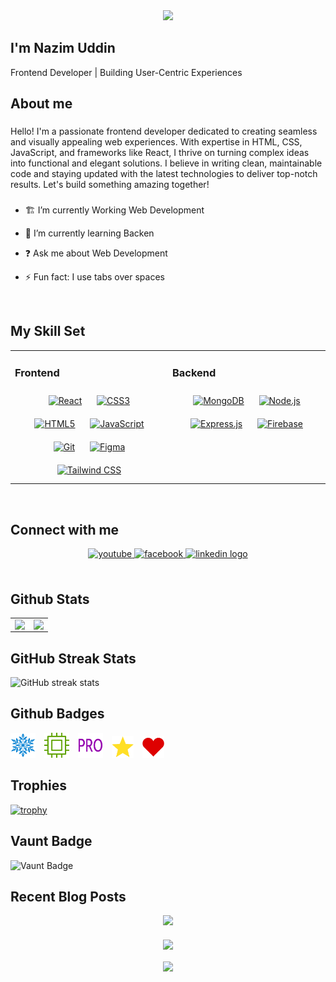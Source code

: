 

  
<div align="center">
<img src="https://i.ibb.co.com/Lt3zGDb/Navy-Blue-Geometric-Technology-Linked-In-Banner.png" />
</div>  

## I'm Nazim Uddin

<p align="left">Frontend Developer | Building User-Centric Experiences</p>

###

<h2 align="left">About me</h2>

###

<p align="left">Hello! I'm a passionate frontend developer dedicated to creating seamless and visually appealing web experiences. With expertise in HTML, CSS, JavaScript, and frameworks like React, I thrive on turning complex ideas into functional and elegant solutions. I believe in writing clean, maintainable code and staying updated with the latest technologies to deliver top-notch results. Let's build something amazing together!</p>

###

### <div align="center"></div>  
  

- 🏗️ I’m currently Working Web Development  
  

- 🌱 I’m currently learning Backen  
  

- ❓ Ask me about Web Development  
  

- ⚡ Fun fact: I use tabs over spaces  
  

<br/>  


## My Skill Set  
<table><tr><td valign="top" width="50%">



### Frontend  
<div align="center" width="50%">  
<a href="https://reactjs.org/" target="_blank"><img style="margin: 10px" src="https://profilinator.rishav.dev/skills-assets/react-original-wordmark.svg" alt="React" height="50" /></a>  
<a href="https://www.w3schools.com/css/" target="_blank"><img style="margin: 10px" src="https://profilinator.rishav.dev/skills-assets/css3-original-wordmark.svg" alt="CSS3" height="50" /></a>  
<a href="https://en.wikipedia.org/wiki/HTML5" target="_blank"><img style="margin: 10px" src="https://profilinator.rishav.dev/skills-assets/html5-original-wordmark.svg" alt="HTML5" height="50" /></a>  
<a href="https://www.javascript.com/" target="_blank"><img style="margin: 10px" src="https://profilinator.rishav.dev/skills-assets/javascript-original.svg" alt="JavaScript" height="50" /></a>  
<a href="https://github.com/" target="_blank"><img style="margin: 10px" src="https://profilinator.rishav.dev/skills-assets/git-scm-icon.svg" alt="Git" height="50" /></a>  
<a href="https://www.figma.com/" target="_blank"><img style="margin: 10px" src="https://profilinator.rishav.dev/skills-assets/figma-icon.svg" alt="Figma" height="50" /></a>  
<a href="https://www.tailwindcss.com/" target="_blank"><img style="margin: 10px" src="https://profilinator.rishav.dev/skills-assets/tailwindcss.svg" alt="Tailwind CSS" height="50" /></a>  
</div>

</td><td valign="top" width="50%">



### Backend  
<div align="center">  
<a href="https://www.mongodb.com/" target="_blank"><img style="margin: 10px" src="https://profilinator.rishav.dev/skills-assets/mongodb-original-wordmark.svg" alt="MongoDB" height="50" /></a>  
<a href="https://nodejs.org/" target="_blank"><img style="margin: 10px" src="https://profilinator.rishav.dev/skills-assets/nodejs-original-wordmark.svg" alt="Node.js" height="50" /></a>  
<a href="https://expressjs.com/" target="_blank"><img style="margin: 10px" src="https://profilinator.rishav.dev/skills-assets/express-original-wordmark.svg" alt="Express.js" height="50" /></a>  
<a href="https://firebase.google.com/" target="_blank"><img style="margin: 10px" src="https://profilinator.rishav.dev/skills-assets/firebase.png" alt="Firebase" height="50" /></a>  
</div>


</td></tr></table>  

<br/>  


## Connect with me  
<div align="center">
<a href="https://www.youtube.com/user/https://youtube.com/@najimuddin-cv5eb?si=muFnCh-RxYEQ2ub5" target="_blank">
<img src=https://img.shields.io/badge/youtube-%23EE4831.svg?&style=for-the-badge&logo=youtube&logoColor=white alt=youtube style="margin-bottom: 5px;" />
</a>
<a href="https://www.facebook.com/https://www.facebook.com/share/1BPK8VijLn/" target="_blank">
<img src=https://img.shields.io/badge/facebook-%232E87FB.svg?&style=for-the-badge&logo=facebook&logoColor=white alt=facebook style="margin-bottom: 5px;" />
</a>
<a href="https://www.linkedin.com/in/hm-nazim-uddin" target="_blank">
<img src="https://img.shields.io/static/v1?message=LinkedIn&logo=linkedin&label=&color=0077B5&logoColor=white&labelColor=&style=for-the-badge" height="28" alt="linkedin logo"  />
</a>  
</div>  
  

<br/>  



## Github Stats  
<table><tr><td valign="top" width="50%">

<img src="https://github-readme-stats.vercel.app/api?username=rishavanand&show_icons=true&count_private=true&hide_border=true" align="left" style="width: 100%" />

</td><td valign="top" width="50%">

<img src="https://github-readme-stats.vercel.app/api/top-langs/?username=Nazim1247&hide_border=true&layout=compact" align="left" style="width: 100%" />

</td></tr></table>  

## GitHub Streak Stats
![GitHub streak stats](https://streak-stats.demolab.com/?user=Nazim1247) 

## Github Badges
<a href='https://archiveprogram.github.com/'><img src='https://raw.githubusercontent.com/acervenky/animated-github-badges/master/assets/acbadge.gif' width='40' height='40'></a> <a href='https://docs.github.com/en/developers'><img src='https://raw.githubusercontent.com/acervenky/animated-github-badges/master/assets/devbadge.gif' width='40' height='40'></a> <a href='https://github.com/pricing'><img src='https://raw.githubusercontent.com/acervenky/animated-github-badges/master/assets/pro.gif' width='40' height='40'></a> <a href='https://stars.github.com/'><img src='https://raw.githubusercontent.com/acervenky/animated-github-badges/master/assets/starbadge.gif' width='35' height='35'></a> <a href='https://docs.github.com/en/github/supporting-the-open-source-community-with-github-sponsors'><img src='https://raw.githubusercontent.com/acervenky/animated-github-badges/master/assets/sponsorbadge.gif' width='35' height='35'></a> 

## Trophies
[![trophy](https://github-profile-trophy.vercel.app/?username=Nazim1247)](https://github.com/ryo-ma/github-profile-trophy)

## Vaunt Badge
![Vaunt Badge](https://api.vaunt.dev/v1/github/entities/Nazim1247/contributions?format=svg&private=true)  


## Recent Blog Posts  
<div align="center"><img src="https://rishavanand.github.io/static/images/spotify-readme-example.svg" /></div>  

<br/>  

<div align="center">
<img src="https://komarev.com/ghpvc/?username=Nazim1247&&style=flat-square" align="center" />
</div>  
  

<br/>  

<div align="center">
            <a href="https://www.buymeacoffee.com/rishavanand" target="_blank" style="display: inline-block;">
                <img
                    src="https://img.shields.io/badge/Donate-Buy%20Me%20A%20Coffee-orange.svg?style=flat-square&logo=buymeacoffee" 
                    align="center"
                />
            </a></div>

